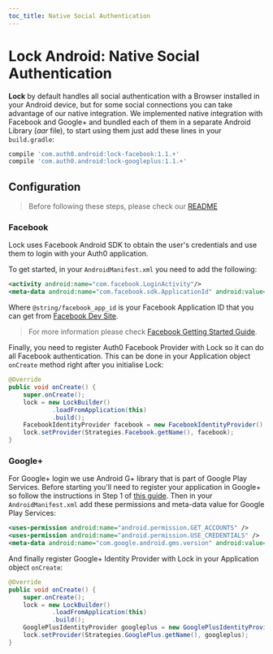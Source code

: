```yaml
---
toc_title: Native Social Authentication
---
```


# Lock Android: Native Social Authentication

**Lock** by default handles all social authentication with a Browser installed in your Android device, but for some social connections you can take advantage of our native integration.
We implemented native integration with Facebook and Google+ and bundled each of them in a separate Android Library (*aar* file), to start using them just add these lines in your `build.gradle`:

```gradle
compile 'com.auth0.android:lock-facebook:1.1.+'
compile 'com.auth0.android:lock-googleplus:1.1.+'
```

## Configuration

> Before following these steps, please check our [README](https://github.com/auth0/Lock.Android/blob/master/README.md#install)

### Facebook

Lock uses Facebook Android SDK to obtain the user's credentials and use them to login with your Auth0 application.  

To get started, in your `AndroidManifest.xml` you need to add the following:

```xml
<activity android:name="com.facebook.LoginActivity"/>
<meta-data android:name="com.facebook.sdk.ApplicationId" android:value="@string/facebook_app_id"/>
```

Where `@string/facebook_app_id` is your Facebook Application ID that you can get from [Facebook Dev Site](https://developers.facebook.com/apps).

> For more information please check [Facebook Getting Started Guide](https://developers.facebook.com/docs/android/getting-started).

Finally, you need to register Auth0 Facebook Provider with Lock so it can do all Facebook authentication. This can be done in your Application object `onCreate` method right after you initialise Lock:

```java
@Override
public void onCreate() {
    super.onCreate();
    lock = new LockBuilder()
            .loadFromApplication(this)
            .build();
    FacebookIdentityProvider facebook = new FacebookIdentityProvider();
    lock.setProvider(Strategies.Facebook.getName(), facebook);
}
```

### Google+

For Google+ login we use Android G+ library that is part of Google Play Services.
Before starting you'll need to register your application in Google+ so follow the instructions in Step 1 of [this guide](https://developers.google.com/+/mobile/android/getting-started).
Then in your `AndroidManifest.xml` add these permissions and meta-data value for Google Play Services:

```xml
<uses-permission android:name="android.permission.GET_ACCOUNTS" />
<uses-permission android:name="android.permission.USE_CREDENTIALS" />
<meta-data android:name="com.google.android.gms.version" android:value="@integer/google_play_services_version" />
```

And finally register Google+ Identity Provider with Lock in your Application object `onCreate`:

```java
@Override
public void onCreate() {
    super.onCreate();
    lock = new LockBuilder()
            .loadFromApplication(this)
            .build();
    GooglePlusIdentityProvider googleplus = new GooglePlusIdentityProvider(this);
    lock.setProvider(Strategies.GooglePlus.getName(), googleplus);
}
```
